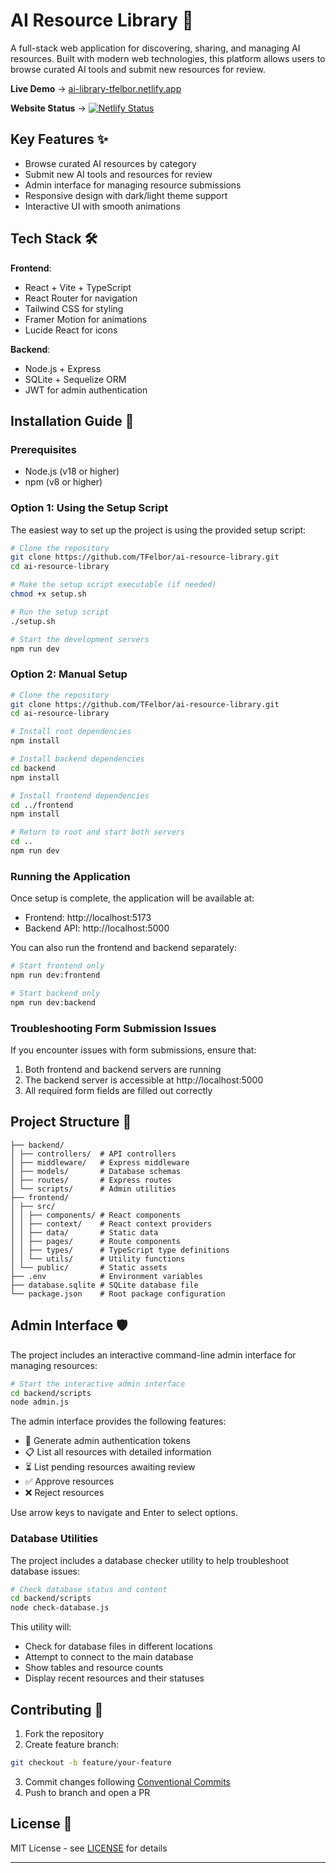 # AI Resource Library 🤖

A full-stack web application for discovering, sharing, and managing AI resources. Built with modern web technologies, this platform allows users to browse curated AI tools and submit new resources for review.

**Live Demo** → [ai-library-tfelbor.netlify.app](https://ai-library-tfelbor.netlify.app/)

**Website Status** → [![Netlify Status](https://api.netlify.com/api/v1/badges/85620708-e5b8-491e-992a-1c473fd7cb92/deploy-status)](https://app.netlify.com/sites/ai-library-tfelbor/deploys)

## Key Features ✨
- Browse curated AI resources by category
- Submit new AI tools and resources for review
- Admin interface for managing resource submissions
- Responsive design with dark/light theme support
- Interactive UI with smooth animations

## Tech Stack 🛠️
**Frontend**:
- React + Vite + TypeScript
- React Router for navigation
- Tailwind CSS for styling
- Framer Motion for animations
- Lucide React for icons

**Backend**:
- Node.js + Express
- SQLite + Sequelize ORM
- JWT for admin authentication

## Installation Guide 🚀

### Prerequisites
- Node.js (v18 or higher)
- npm (v8 or higher)

### Option 1: Using the Setup Script

The easiest way to set up the project is using the provided setup script:

```bash
# Clone the repository
git clone https://github.com/TFelbor/ai-resource-library.git
cd ai-resource-library

# Make the setup script executable (if needed)
chmod +x setup.sh

# Run the setup script
./setup.sh

# Start the development servers
npm run dev
```

### Option 2: Manual Setup

```bash
# Clone the repository
git clone https://github.com/TFelbor/ai-resource-library.git
cd ai-resource-library

# Install root dependencies
npm install

# Install backend dependencies
cd backend
npm install

# Install frontend dependencies
cd ../frontend
npm install

# Return to root and start both servers
cd ..
npm run dev
```

### Running the Application

Once setup is complete, the application will be available at:
- Frontend: http://localhost:5173
- Backend API: http://localhost:5000

You can also run the frontend and backend separately:

```bash
# Start frontend only
npm run dev:frontend

# Start backend only
npm run dev:backend
```

### Troubleshooting Form Submission Issues

If you encounter issues with form submissions, ensure that:

1. Both frontend and backend servers are running
2. The backend server is accessible at http://localhost:5000
3. All required form fields are filled out correctly

## Project Structure 📂

```
├── backend/
│ ├── controllers/  # API controllers
│ ├── middleware/   # Express middleware
│ ├── models/       # Database schemas
│ ├── routes/       # Express routes
│ └── scripts/      # Admin utilities
├── frontend/
│ ├── src/
│ │ ├── components/ # React components
│ │ ├── context/    # React context providers
│ │ ├── data/       # Static data
│ │ ├── pages/      # Route components
│ │ ├── types/      # TypeScript type definitions
│ │ └── utils/      # Utility functions
│ └── public/       # Static assets
├── .env            # Environment variables
├── database.sqlite # SQLite database file
└── package.json    # Root package configuration
```

## Admin Interface 🛡️

The project includes an interactive command-line admin interface for managing resources:

```bash
# Start the interactive admin interface
cd backend/scripts
node admin.js
```

The admin interface provides the following features:
- 🔑 Generate admin authentication tokens
- 📋 List all resources with detailed information
- ⏳ List pending resources awaiting review
- ✅ Approve resources
- ❌ Reject resources

Use arrow keys to navigate and Enter to select options.

### Database Utilities

The project includes a database checker utility to help troubleshoot database issues:

```bash
# Check database status and content
cd backend/scripts
node check-database.js
```

This utility will:
- Check for database files in different locations
- Attempt to connect to the main database
- Show tables and resource counts
- Display recent resources and their statuses

## Contributing 🤝

1. Fork the repository
2. Create feature branch:

```bash
git checkout -b feature/your-feature
```

3. Commit changes following [Conventional Commits](https://www.conventionalcommits.org/)
4. Push to branch and open a PR

## License 📄

MIT License - see [LICENSE](https://github.com/TFelbor/ai-resource-library/blob/main/LICENSE) for details

---
